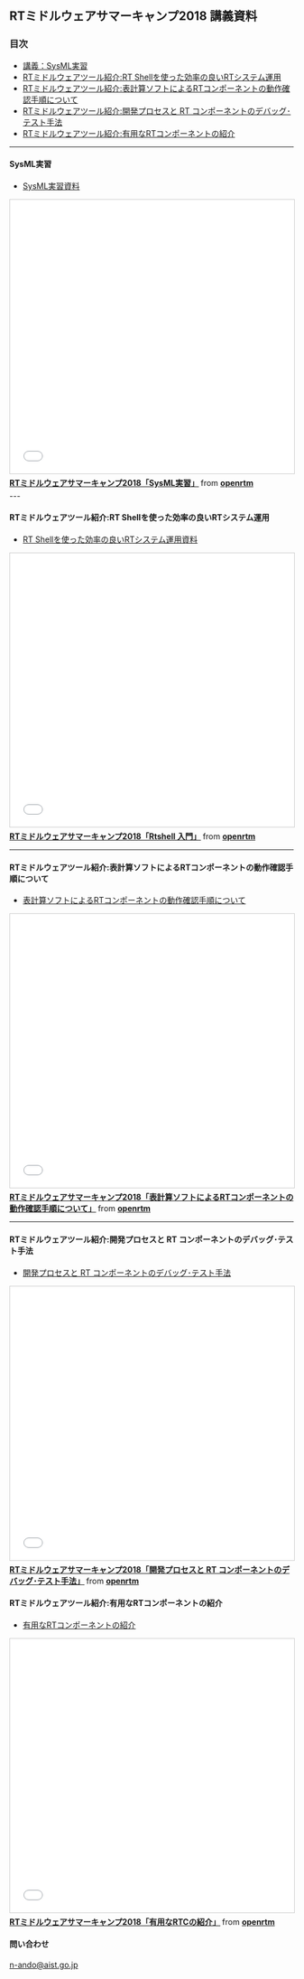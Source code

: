 <a name="summer_camp2018"></a>

## RTミドルウェアサマーキャンプ2018 講義資料

### 目次

- [講義：SysML実習](group01)
- [RTミドルウェアツール紹介:RT Shellを使った効率の良いRTシステム運用](02)
- [RTミドルウェアツール紹介:表計算ソフトによるRTコンポーネントの動作確認手順について](03)
- [RTミドルウェアツール紹介:開発プロセスと RT コンポーネントのデバッグ･テスト手法](04)
- [RTミドルウェアツール紹介:有用なRTコンポーネントの紹介](05)


---

<a name="01"></a>
#### SysML実習

- [SysML実習資料](https://tmp.openrtm.org/openrtm/sites/default/files/6548/2018SummerCamp-01.pdf)

<iframe src="//www.slideshare.net/slideshow/embed_code/key/mATa1wXpFXbqHq" width="595" height="485" frameborder="0" marginwidth="0" marginheight="0" scrolling="no" style="border:1px solid #CCC; border-width:1px; margin-bottom:5px; max-width: 100%;" allowfullscreen> </iframe> <div style="margin-bottom:5px"> <strong> <a href="//www.slideshare.net/openrtm/sysml-108196432" title="RTミドルウェアサマーキャンプ2018「SysML実習」" target="_blank">RTミドルウェアサマーキャンプ2018「SysML実習」</a> </strong> from <strong><a href="https://www.slideshare.net/openrtm" target="_blank">openrtm</a></strong> </div>
---

<a name="02"></a>
#### RTミドルウェアツール紹介:RT Shellを使った効率の良いRTシステム運用

- [RT Shellを使った効率の良いRTシステム運用資料](https://tmp.openrtm.org/openrtm/sites/default/files/6548/2018SummerCamp-02.pdf)

<iframe src="//www.slideshare.net/slideshow/embed_code/key/hKipdCxBpFDrQ5" width="595" height="485" frameborder="0" marginwidth="0" marginheight="0" scrolling="no" style="border:1px solid #CCC; border-width:1px; margin-bottom:5px; max-width: 100%;" allowfullscreen> </iframe> <div style="margin-bottom:5px"> <strong> <a href="//www.slideshare.net/openrtm/rt2018rtshellj" title="RTミドルウェアサマーキャンプ2018「Rtshellj入門」" target="_blank">RTミドルウェアサマーキャンプ2018「Rtshell 入門」</a> </strong> from <strong><a href="https://www.slideshare.net/openrtm" target="_blank">openrtm</a></strong> </div>

---
<a name="03"></a>
#### RTミドルウェアツール紹介:表計算ソフトによるRTコンポーネントの動作確認手順について

- [表計算ソフトによるRTコンポーネントの動作確認手順について](https://tmp.openrtm.org/openrtm/sites/default/files/6548/2018SummerCamp-03.pdf)

<iframe src="//www.slideshare.net/slideshow/embed_code/key/MDlD1T1PrcjRF9" width="595" height="485" frameborder="0" marginwidth="0" marginheight="0" scrolling="no" style="border:1px solid #CCC; border-width:1px; margin-bottom:5px; max-width: 100%;" allowfullscreen> </iframe> <div style="margin-bottom:5px"> <strong> <a href="//www.slideshare.net/openrtm/rt2018rt" title="RTミドルウェアサマーキャンプ2018「表計算ソフトによるRTコンポーネントの動作確認手順について」" target="_blank">RTミドルウェアサマーキャンプ2018「表計算ソフトによるRTコンポーネントの動作確認手順について」</a> </strong> from <strong><a href="https://www.slideshare.net/openrtm" target="_blank">openrtm</a></strong> </div>

---
<a name="04"></a>
#### RTミドルウェアツール紹介:開発プロセスと RT コンポーネントのデバッグ･テスト手法

- [開発プロセスと RT コンポーネントのデバッグ･テスト手法](https://tmp.openrtm.org/openrtm/sites/default/files/6548/2018SummerCamp-04.pdf)

<iframe src="//www.slideshare.net/slideshow/embed_code/key/knTCjprlQAb8WS" width="595" height="485" frameborder="0" marginwidth="0" marginheight="0" scrolling="no" style="border:1px solid #CCC; border-width:1px; margin-bottom:5px; max-width: 100%;" allowfullscreen> </iframe> <div style="margin-bottom:5px"> <strong> <a href="//www.slideshare.net/openrtm/rt2018-rt" title="RTミドルウェアサマーキャンプ2018「開発プロセスと RT コンポーネントのデバッグ･テスト手法」" target="_blank">RTミドルウェアサマーキャンプ2018「開発プロセスと RT コンポーネントのデバッグ･テスト手法」</a> </strong> from <strong><a href="https://www.slideshare.net/openrtm" target="_blank">openrtm</a></strong> </div>

<a name="05"></a>
#### RTミドルウェアツール紹介:有用なRTコンポーネントの紹介

- [有用なRTコンポーネントの紹介](https://tmp.openrtm.org/openrtm/sites/default/files/6548/2018SummerCamp-05.pdf)

<iframe src="//www.slideshare.net/slideshow/embed_code/key/5dId3zbVu9YXTb" width="595" height="485" frameborder="0" marginwidth="0" marginheight="0" scrolling="no" style="border:1px solid #CCC; border-width:1px; margin-bottom:5px; max-width: 100%;" allowfullscreen> </iframe> <div style="margin-bottom:5px"> <strong> <a href="//www.slideshare.net/openrtm/rt2018rtc" title="RTミドルウェアサマーキャンプ2018「有用なRTCの紹介」" target="_blank">RTミドルウェアサマーキャンプ2018「有用なRTCの紹介」</a> </strong> from <strong><a href="https://www.slideshare.net/openrtm" target="_blank">openrtm</a></strong> </div>

#### 問い合わせ

 n-ando@aist.go.jp
